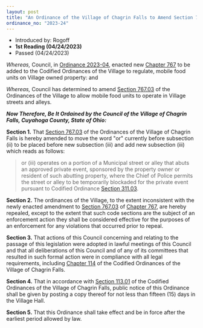 ```yaml
---
layout: post
title: "An Ordinance of the Village of Chagrin Falls to Amend Section 767.03 of Chapter 767 of the Ordinances of the Village of Chagrin Falls and Amend the Regulations for Mobile Food Unit Operations in the Village of Chagrin Falls"
ordinance_no: "2023-24"
---
```


- Introduced by: Rogoff
- **1st Reading (04/24/2023)**
- Passed (04/24/2023)

_Whereas,_ Council, in [Ordinance 2023-04][CFO 2023-04], enacted new [Chapter
767][CFCO 767] to be added to the Codified Ordinances of the Village to
regulate, mobile food units on Village owned property: and

_Whereas,_ Council has determined to amend [Section 767.03][CFCO 767.03] of the
Ordinances of the Village to allow mobile food units to operate in Village
streets and alleys.

**_Now Therefore, Be It Ordained by the Council of the Village of Chagrin Falls,
Cuyahoga County, State of Ohio:_**

**Section 1.** That [Section 767.03][CFCO 767.03] of the Ordinances of the
Village of Chagrin Falls is hereby amended to move the word "or" currently
before subsection (ii) to be placed before new subsection (iii) and add new
subsection (iii) which reads as follows:

> or (iii) operates on a portion of a Municipal street or alley that abuts an
> approved private event, sponsored by the property owner or resident of such
> abutting property, where the Chief of Police permits the street or alley to be
> temporarily blockaded for the private event pursuant to Codified Ordinance
> [Section 311.03][CFCO 311.03].

**Section 2.** The ordinances of the Village, to the extent inconsistent with
the newly enacted amendment to [Section 767.03][CFCO 767.03] of [Chapter
767][CFCO 767], are hereby repealed, except to the extent that such code
sections are the subject of an enforcement action they shall be considered
effective for the purposes of an enforcement for any violations that occurred
prior to repeal.

**Section 3.** That actions of this Council concerning and relating to the
passage of this legislation were adopted in lawful meetings of this Council and
that all deliberations of this Council and of any of its committees that
resulted in such formal action were in compliance with all legal requirements,
including [Chapter 114][CFCO 114] of the Codified Ordinances of the Village of
Chagrin Falls.

**Section 4.** That in accordance with [Section 113.01][CFCO 113.01] of the
Codified Ordinances of the Village of Chagrin Falls, public notice of this
Ordinance shall be given by posting a copy thereof for not less than fifteen
(15) days in the Village Hall.

**Section 5.** That this Ordinance shall take effect and be in force after the
earliest period allowed by law.

[CFCO 113.01]:</chapters/chapter-113-ordinances-and-resolutions/#11301-publication-and-posting>
[CFCO 114]:</chapters/chapter-114-open-meetings>
[CFCO 311.03]:</chapters/chapter-311-street-obstructions-and-special-uses/#31103-blocking-off-streets>
[CFCO 767.03]:</chapters/chapter-767-mobile-food-units/#76703-conditions-for-mobile-food-unit-operation-in-the-municipality>
[CFCO 767]:</chapters/chapter-767-mobile-food-units/>
[CFO 2023-04]:</ordinance-2023-04/>
